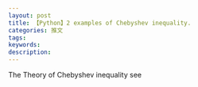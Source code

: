```yaml
---
layout: post
title: 【Python】2 examples of Chebyshev inequality.
categories: 推文
tags:
keywords:
description:
---
```

The Theory of Chebyshev inequality see
